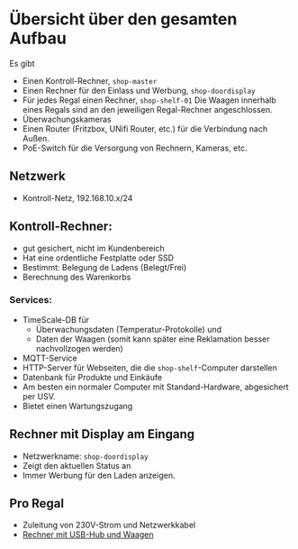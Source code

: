 # Übersicht über den gesamten Aufbau

Es gibt
- Einen Kontroll-Rechner, `shop-master`
- Einen Rechner für den Einlass und Werbung, `shop-doordisplay`
- Für jedes Regal einen Rechner, `shop-shelf-01`
  Die Waagen innerhalb eines Regals sind an den jeweiligen Regal-Rechner angeschlossen.
- Überwachungskameras
- Einen Router (Fritzbox, UNifi Router, etc.) für die Verbindung nach Außen.
- PoE-Switch für die Versorgung von Rechnern, Kameras, etc.

## Netzwerk

- Kontroll-Netz, 192.168.10.x/24

## Kontroll-Rechner:
- gut gesichert, nicht im Kundenbereich
- Hat eine ordentliche Festplatte oder SSD
- Bestimmt: Belegung de Ladens (Belegt/Frei)
- Berechnung des Warenkorbs

### Services:
- TimeScale-DB für 
  - Überwachungsdaten (Temperatur-Protokolle) und
  - Daten der Waagen (somit kann später eine Reklamation besser nachvollzogen werden)
- MQTT-Service
- HTTP-Server für Webseiten, die die `shop-shelf`-Computer darstellen
- Datenbank für Produkte und Einkäufe
- Am besten ein normaler Computer mit Standard-Hardware, abgesichert per USV.
- Bietet einen Wartungszugang

## Rechner mit Display am Eingang
- Netzwerkname: `shop-doordisplay`
- Zeigt den aktuellen Status an
- Immer Werbung für den Laden anzeigen.

## Pro Regal
- Zuleitung von 230V-Strom und Netzwerkkabel
- [Rechner mit USB-Hub und Waagen](setupShelfComputer.md)
